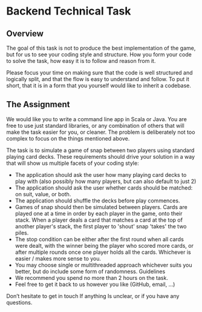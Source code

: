 # Backend Technical Task

## Overview
The goal of this task is not to produce the best implementation of the game, but for us to see your coding style
and structure. How you form your code to solve the task, how easy it is to follow and reason from it.

Please focus your time on making sure that the code is well structured and logically split, and that the flow is
easy to understand and follow. To put it short, that it is in a form that you yourself would like to inherit a
codebase.

## The Assignment
We would like you to write a command line app in Scala or Java. You are free to use just standard libraries, or
any combination of others that will make the task easier for you, or cleaner. The problem is deliberately not
too complex to focus on the things mentioned above.

The task is to simulate a game of snap between two players using standard playing card decks.
These requirements should drive your solution in a way that will show us multiple facets of your coding style:

* The application should ask the user how many playing card decks to play with (also possibly how
many players, but can also default to just 2)
* The application should ask the user whether cards should be matched: on suit, value, or both.
* The application should shuffle the decks before play commences.
* Games of snap should then be simulated between players. Cards are played one at a time in order by
each player in the game, onto their stack. When a player deals a card that matches a card at the top
of another player's stack, the first player to 'shout' snap 'takes' the two piles.
* The stop condition can be either after the first round when all cards were dealt, with the winner being
the player who scored more cards, or after multiple rounds once one player holds all the cards.
Whichever is easier / makes more sense to you.
* You may choose single or multithreaded approach whichever suits you better, but do include some
form of randomness.
Guidelines
* We recommend you spend no more than 2 hours on the task.
* Feel free to get it back to us however you like (GitHub, email, ...)

Don’t hesitate to get in touch If anything Is unclear, or if you have any questions.